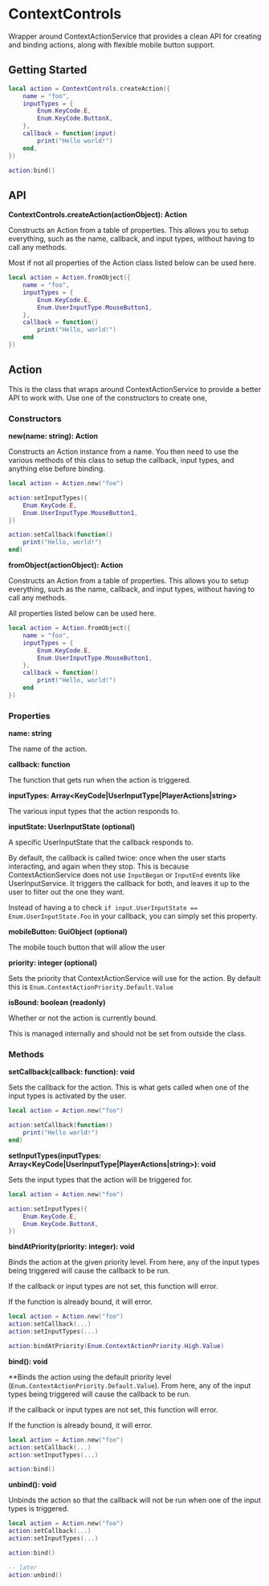 # ContextControls

Wrapper around ContextActionService that provides a clean API for creating and
binding actions, along with flexible mobile button support.

## Getting Started

```lua
local action = ContextControls.createAction({
    name = "foo",
    inputTypes = {
        Enum.KeyCode.E,
        Enum.KeyCode.ButtonX,
    },
    callback = function(input)
        print("Hello world!")
    end,
})

action:bind()
```

## API

**ContextControls.createAction(actionObject): Action**

Constructs an Action from a table of properties. This allows you to setup
everything, such as the name, callback, and input types, without having to call
any methods.

Most if not all properties of the Action class listed below can be used here.

```lua
local action = Action.fromObject({
	name = "foo",
	inputTypes = {
		Enum.KeyCode.E,
		Enum.UserInputType.MouseButton1,
	},
	callback = function()
		print("Hello, world!")
	end
})
```

## Action

This is the class that wraps around ContextActionService to provide a better API
to work with. Use one of the constructors to create one,

### Constructors

**new(name: string): Action**

Constructs an Action instance from a name. You then need to use the various
methods of this class to setup the callback, input types, and anything else
before binding.

```lua
local action = Action.new("foo")

action:setInputTypes({
	Enum.KeyCode.E,
	Enum.UserInputType.MouseButton1,
})

action:setCallback(function()
	print("Hello, world!")
end)
```

**fromObject(actionObject): Action**

Constructs an Action from a table of properties. This allows you to setup
everything, such as the name, callback, and input types, without having to call
any methods.

All properties listed below can be used here.

```lua
local action = Action.fromObject({
	name = "foo",
	inputTypes = {
		Enum.KeyCode.E,
		Enum.UserInputType.MouseButton1,
	},
	callback = function()
		print("Hello, world!")
	end
})
```

### Properties

**name: string**

The name of the action.

**callback: function**

The function that gets run when the action is triggered.

**inputTypes: Array<KeyCode|UserInputType|PlayerActions|string>**

The various input types that the action responds to.

**inputState: UserInputState (optional)**

A specific UserInputState that the callback responds to.

By default, the callback is called twice: once when the user starts interacting,
and again when they stop. This is because ContextActionService does not use
`InputBegan` or `InputEnd` events like UserInputService. It triggers the
callback for both, and leaves it up to the user to filter out the one they want.

Instead of having a to check `if input.UserInputState == Enum.UserInputState.Foo`
in your callback, you can simply set this property.

**mobileButton: GuiObject (optional)**

The mobile touch button that will allow the user

**priority: integer (optional)**

Sets the priority that ContextActionService will use for the action. By default
this is `Enum.ContextActionPriority.Default.Value`

**isBound: boolean (readonly)**

Whether or not the action is currently bound.

This is managed internally and should not be set from outside the class.

### Methods

**setCallback(callback: function): void**

Sets the callback for the action. This is what gets called when one of the input
types is activated by the user.

```lua
local action = Action.new("foo")

action:setCallback(function()
	print("Hello world!")
end)
```

**setInputTypes(inputTypes: Array<KeyCode|UserInputType|PlayerActions|string>): void**

Sets the input types that the action will be triggered for.

```lua
local action = Action.new("foo")

action:setInputTypes({
	Enum.KeyCode.E,
	Enum.KeyCode.ButtonX,
})
```

**bindAtPriority(priority: integer): void**

Binds the action at the given priority level. From here, any of the input types
being triggered will cause the callback to be run.

If the callback or input types are not set, this function will error.

If the function is already bound, it will error.

```lua
local action = Action.new("foo")
action:setCallback(...)
action:setInputTypes(...)

action:bindAtPriority(Enum.ContextActionPriority.High.Value)
```

**bind(): void**

**Binds the action using the default priority level
(`Enum.ContextActionPriority.Default.Value`). From here, any of the input types
being triggered will cause the callback to be run.

If the callback or input types are not set, this function will error.

If the function is already bound, it will error.

```lua
local action = Action.new("foo")
action:setCallback(...)
action:setInputTypes(...)

action:bind()
```

**unbind(): void**

Unbinds the action so that the callback will not be run when one of the input
types is triggered.

```lua
local action = Action.new("foo")
action:setCallback(...)
action:setInputTypes(...)

action:bind()

-- later
action:unbind()
```
